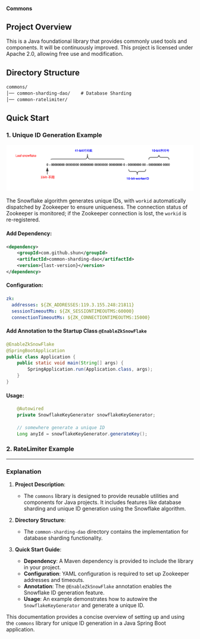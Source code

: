 #### Commons

## Project Overview
This is a Java foundational library that provides commonly used tools and components. It will be continuously improved. This project is licensed under Apache 2.0, allowing free use and modification.

## Directory Structure
```dtd
commons/
│── common-sharding-dao/    # Database Sharding
│── common-ratelimiter/    
```


## Quick Start
### 1. Unique ID Generation Example
![img.png](img.png)

The Snowflake algorithm generates unique IDs, with `workid` automatically dispatched by Zookeeper to ensure uniqueness. The connection status of Zookeeper is monitored; if the Zookeeper connection is lost, the `workid` is re-registered.
#### Add Dependency:
```xml
<dependency>
    <groupId>com.github.shun</groupId>
    <artifactId>common-sharding-dao</artifactId>
    <version>{last-version}</version>
</dependency>
```

#### Configuration:
```yaml
zk:
  addresses: ${ZK_ADDRESSES:119.3.155.248:21811}
  sessionTimeoutMs: ${ZK_SESSIONTIMEOUTMS:60000}
  connectionTimeoutMs: ${ZK_CONNECTIONTIMEOUTMS:15000}
```

#### Add Annotation to the Startup Class `@EnableZkSnowFlake`
```java
@EnableZkSnowFlake
@SpringBootApplication
public class Application {
    public static void main(String[] args) {
        SpringApplication.run(Application.class, args);
    }
}
```

#### Usage:
```java
    @Autowired
    private SnowflakeKeyGenerator snowflakeKeyGenerator;

    // somewhere generate a unique ID
    Long anyId = snowflakeKeyGenerator.generateKey();
```

### 2. RateLimiter Example

---

### Explanation

1. **Project Description**:
    - The `commons` library is designed to provide reusable utilities and components for Java projects. It includes features like database sharding and unique ID generation using the Snowflake algorithm.

2. **Directory Structure**:
    - The `common-sharding-dao` directory contains the implementation for database sharding functionality.

3. **Quick Start Guide**:
    - **Dependency**: A Maven dependency is provided to include the library in your project.
    - **Configuration**: YAML configuration is required to set up Zookeeper addresses and timeouts.
    - **Annotation**: The `@EnableZkSnowFlake` annotation enables the Snowflake ID generation feature.
    - **Usage**: An example demonstrates how to autowire the `SnowflakeKeyGenerator` and generate a unique ID.

This documentation provides a concise overview of setting up and using the `commons` library for unique ID generation in a Java Spring Boot application.